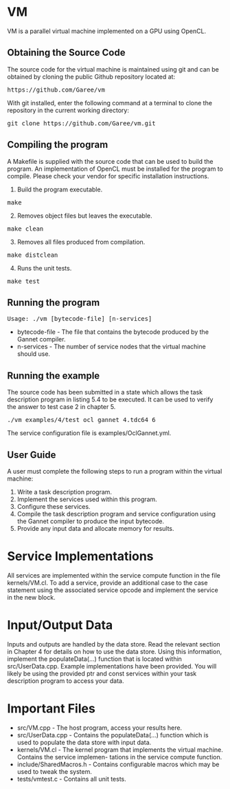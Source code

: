 VM
==

VM is a parallel virtual machine implemented on a GPU using OpenCL.

Obtaining the Source Code
-------------------------
The source code for the virtual machine is maintained using git and can be obtained by cloning the public Github
repository located at:

<pre>
https://github.com/Garee/vm
</pre>

With git installed, enter the following command at a terminal to clone the repository in the current working
directory:

<pre>
git clone https://github.com/Garee/vm.git
</pre>

Compiling the program
---------------------
A Makefile is supplied with the source code that can be used to build the program. An implementation of OpenCL
must be installed for the program to compile. Please check your vendor for specific installation instructions.

1. Build the program executable.
<pre>
make
</pre>

2. Removes object files but leaves the executable.
<pre>
make clean
</pre>

3. Removes all files produced from compilation.
<pre>
make distclean
</pre>

4. Runs the unit tests.
<pre>
make test
</pre>

Running the program
-------------------
<pre>
Usage: ./vm [bytecode-file] [n-services]
</pre>

* bytecode-file - The file that contains the bytecode produced by the Gannet compiler.
* n-services - The number of service nodes that the virtual machine should use.

Running the example
-------------------
The source code has been submitted in a state which allows the task description program in listing 5.4 to be
executed. It can be used to verify the answer to test case 2 in chapter 5.

<pre>
./vm examples/4/test_ocl_gannet_4.tdc64 6
</pre>

The service configuration file is examples/OclGannet.yml.

User Guide
----------

A user must complete the following steps to run a program within the virtual machine:

1. Write a task description program.
2. Implement the services used within this program.
3. Configure these services.
4. Compile the task description program and service configuration using the Gannet compiler to produce the
input bytecode.
5. Provide any input data and allocate memory for results.

Service Implementations
=======================

All services are implemented within the service compute function in the file kernels/VM.cl. To add a service,
provide an additional case to the case statement using the associated service opcode and implement the service
in the new block.

Input/Output Data
=================

Inputs and outputs are handled by the data store. Read the relevant section in Chapter 4 for details on how
to use the data store. Using this information, implement the populateData(...) function that is located within
src/UserData.cpp. Example implementations have been provided. You will likely be using the provided ptr and
const services within your task description program to access your data.

Important Files
===============
* src/VM.cpp - The host program, access your results here.
* src/UserData.cpp - Contains the populateData(...) function which is used to populate the data store with
input data.
* kernels/VM.cl - The kernel program that implements the virtual machine. Contains the service implemen-
tations in the service compute function.
* include/SharedMacros.h - Contains configurable macros which may be used to tweak the system.
* tests/vmtest.c - Contains all unit tests.


